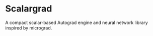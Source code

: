 # Scalargrad
A compact scalar-based Autograd engine and neural network library inspired by micrograd.
